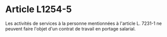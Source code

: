 # Article L1254-5

Les activités de services à la personne mentionnées à l'article L. 7231-1 ne peuvent faire l'objet d'un contrat de travail en portage salarial.